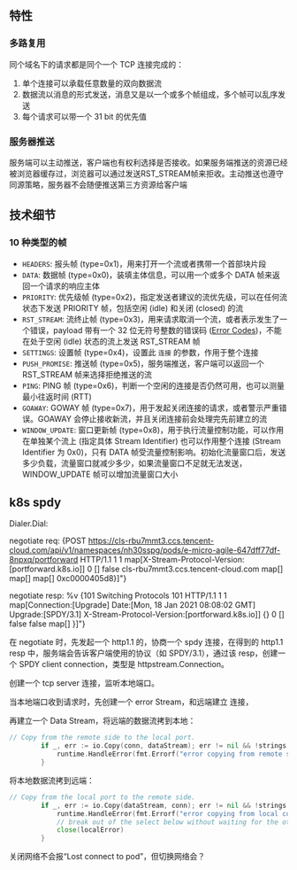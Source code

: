 



## 特性

### 多路复用

同个域名下的请求都是同个一个 TCP 连接完成的：

1. 单个连接可以承载任意数量的双向数据流
2. 数据流以消息的形式发送，消息又是以一个或多个帧组成，多个帧可以乱序发送
3. 每个请求可以带一个 31 bit 的优先值

### 服务器推送

服务端可以主动推送，客户端也有权利选择是否接收。如果服务端推送的资源已经被浏览器缓存过，浏览器可以通过发送RST_STREAM帧来拒收。主动推送也遵守同源策略，服务器不会随便推送第三方资源给客户端



## 技术细节

### 10 种类型的帧

- `HEADERS`: 报头帧 (type=0x1)，用来打开一个流或者携带一个首部块片段
- `DATA`: 数据帧 (type=0x0)，装填主体信息，可以用一个或多个 DATA 帧来返回一个请求的响应主体
- `PRIORITY`: 优先级帧 (type=0x2)，指定发送者建议的流优先级，可以在任何流状态下发送 PRIORITY 帧，包括空闲 (idle) 和关闭 (closed) 的流
- `RST_STREAM`: 流终止帧 (type=0x3)，用来请求取消一个流，或者表示发生了一个错误，payload 带有一个 32 位无符号整数的错误码 ([Error Codes](https://httpwg.org/specs/rfc7540.html#ErrorCodes))，不能在处于空闲 (idle) 状态的流上发送 RST_STREAM 帧
- `SETTINGS`: 设置帧 (type=0x4)，设置此 `连接` 的参数，作用于整个连接
- `PUSH_PROMISE`: 推送帧 (type=0x5)，服务端推送，客户端可以返回一个 RST_STREAM 帧来选择拒绝推送的流
- `PING`: PING 帧 (type=0x6)，判断一个空闲的连接是否仍然可用，也可以测量最小往返时间 (RTT)
- `GOAWAY`: GOWAY 帧 (type=0x7)，用于发起关闭连接的请求，或者警示严重错误。GOAWAY 会停止接收新流，并且关闭连接前会处理完先前建立的流
- `WINDOW_UPDATE`: 窗口更新帧 (type=0x8)，用于执行流量控制功能，可以作用在单独某个流上 (指定具体 Stream Identifier) 也可以作用整个连接 (Stream Identifier 为 0x0)，只有 DATA 帧受流量控制影响。初始化流量窗口后，发送多少负载，流量窗口就减少多少，如果流量窗口不足就无法发送，WINDOW_UPDATE 帧可以增加流量窗口大小



## k8s spdy

Dialer.Dial:

negotiate req:  {POST https://cls-rbu7mmt3.ccs.tencent-cloud.com/api/v1/namespaces/nh30sspg/pods/e-micro-agile-647dff77df-8npxq/portforward HTTP/1.1 1 1 map[X-Stream-Protocol-Version:[portforward.k8s.io]] <nil> <nil> 0 [] false cls-rbu7mmt3.ccs.tencent-cloud.com map[] map[] <nil> map[]   <nil> <nil> <nil> 0xc0000405d8}]"}

negotiate resp: %v {101 Switching Protocols 101 HTTP/1.1 1 1 map[Connection:[Upgrade] Date:[Mon, 18 Jan 2021 08:08:02 GMT] Upgrade:[SPDY/3.1] X-Stream-Protocol-Version:[portforward.k8s.io]] {} 0 [] false false map[] <nil> <nil>}]"}

在 negotiate 时，先发起一个 http1.1 的，协商一个 spdy 连接，在得到的 http1.1 resp 中，服务端会告诉客户端使用的协议（如 SPDY/3.1），通过该 resp，创建一个 SPDY client connection，类型是 httpstream.Connection。

创建一个 tcp server 连接，监听本地端口。

当本地端口收到请求时，先创建一个 error Stream，和远端建立 连接，

再建立一个 Data Stream，将远端的数据流拷到本地：

```go
// Copy from the remote side to the local port.
		if _, err := io.Copy(conn, dataStream); err != nil && !strings.Contains(err.Error(), "use of closed network connection") {
			runtime.HandleError(fmt.Errorf("error copying from remote stream to local connection: %v", err))
		}
```

将本地数据流拷到远端：

```go
// Copy from the local port to the remote side.
		if _, err := io.Copy(dataStream, conn); err != nil && !strings.Contains(err.Error(), "use of closed network connection") {
			runtime.HandleError(fmt.Errorf("error copying from local connection to remote stream: %v", err))
			// break out of the select below without waiting for the other copy to finish
			close(localError)
		}
```







关闭网络不会报“Lost connect to pod”，但切换网络会？